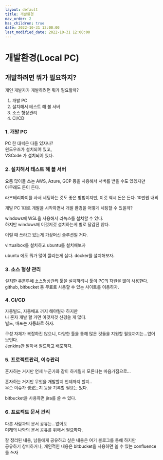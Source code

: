 ```yaml
---
layout: default
title: 개발환경
nav_order: 2
has_children: true
date: 2022-10-31 12:00:00
last_modified_date: 2022-10-31 12:00:00
---
```

 
# 개발환경(Local PC)

## 개발하려면 뭐가 필요하지?

개인 개발자가 개발하려면 뭐가 필요할까?

1. 개발 PC
2. 설치해서 테스트 해 볼 서버 
3. 소스 형상관리
4. CI/CD 

### 1. 개발 PC
PC 한 대씩은 다들 있자나?   
윈도우즈가 설치되어 있고,    
VSCode 가 설치되어 있다. 

### 2. 설치해서 테스트 해 볼 서버

요즘 많이들 쓰는 AWS, Azure, GCP 등을 사용해서 서버를 받을 수도 있겠지만   
아무래도 돈이 든다. 

라즈베리파이를 사서 세팅하는 것도 좋은 방법이지만, 이것 역시 돈은 든다. 10만원 내외   

개발 PC 1대로 개발을 시작하면서 개발 환경을 어떻게 세팅할 수 있을까?   

windows에 WSL을 사용해서 리눅스를 설치할 수 있다.   
하지만 windows에 이것저것 설치하는게 별로 달갑진 않다. 

이럴 때 쓰라고 있는게 가상머신 솔루션일 거다.   

virtualbox를 설치하고 ubuntu를 설치해보자

ubuntu 에도 뭐가 많이 깔리는게 싫다. docker를 설치해보자.  

### 3. 소스 형상 관리

설치한 우분투에 소스형상관리 툴을 설치하려니 툴이 PC의 자원을 많이 사용한다.   
github, bitbucket 등 무료로 사용할 수 있는 사이트를 이용하자.

### 4. CI/CD

자동빌드, 자동배포 까지 해야될까 하지만    
나 혼자 개발 할 거면 이것저것 신경쓸 게 많다.   
빌드, 배포는 자동화로 하자.

구성 자체가 복잡하진 않으니, 다양한 툴을 통해 많은 것들을 지원할 필요까지는...없어보인다.    
Jenkins만 깔아서 빌드하고 배포하자.

### 5. 프로젝트관리, 이슈관리

혼자하는 거지만 언제 누군가와 같이 하게될지 모른다는 마음가짐으로...

혼자하는 거지만 무엇을 개발할지 언제까지 할지..   
무슨 이슈가 생겼는지 등을 기록할 필요는 있다. 

bitbucket을 사용하면 jira를 쓸 수 있다. 

### 6. 프로젝트 문서 관리

다른 사람과의 문서 공유는...없어도   
미래의 나와의 문서 공유를 위해서 필요하다.   

잘 정리된 내용, 남들에게 공유하고 싶은 내용은 여기 블로그를 통해 하지만   
공유하기 창피하거나, 개인적인 내용은 bitbucket을 사용하면 쓸 수 있는 confluence를 쓰자

